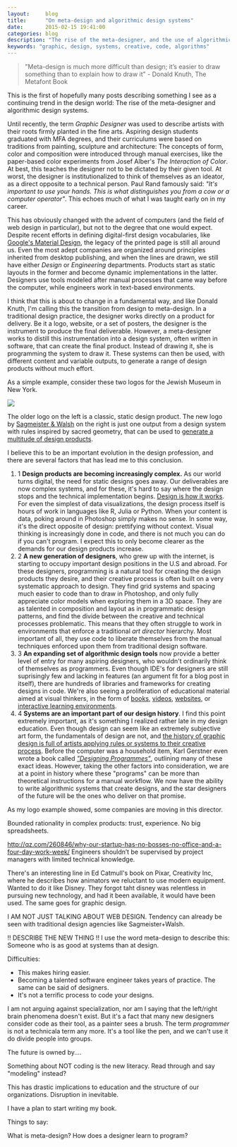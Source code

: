 ```yaml
---
layout:     blog
title:      "On meta-design and algorithmic design systems"
date:       2015-02-15 19:41:00
categories: blog
description: "The rise of the meta-designer, and the use of algorithmic design systems."
keywords: "graphic, design, systems, creative, code, algorithms"
---
```


> "Meta-design is much more difficult than design; it’s easier to draw something than to explain how to draw it" - Donald Knuth, The Metafont Book

This is the first of hopefully many posts describing something I see as a continuing trend in the design world: The rise of the meta-designer and algorithmic design systems.

Until recently, the term *Graphic Designer* was used to describe artists with their roots firmly planted in the fine arts. Aspiring design students graduated with MFA degrees, and their curriculums were based on traditions from painting, sculpture and architecture: The concepts of form, color and composition were introduced through manual exercises, like the paper-based color experiments from Josef Alber's *The Interaction of Color*. At best, this teaches the designer not to be dictated by their given tool. At worst, the designer is institutionalized to think of themselves as an ideator, as a direct opposite to a technical person. Paul Rand famously said: *"It's important to use your hands. This is what distinguishes you from a cow or a computer operator"*. This echoes much of what I was taught early on in my career.

This has obviously changed with the advent of computers (and the field of web design in particular), but not to the degree that one would expect. Despite recent efforts in defining digital-first design vocabularies, like [Google's Material Design](http://www.google.com/design/spec/material-design/introduction.html), the legacy of the printed page is still all around us. Even the most adept companies are organized around principles inherited from desktop publishing, and when the lines are drawn, we still have either *Design* or *Engineering* departments. Products start as static layouts in the former and become dynamic implementations in the latter. Designers use tools modeled after manual processes that came way before the computer, while engineers work in text-based environments. 

I think that this is about to change in a fundamental way, and like Donald Knuth, I'm calling this the transition from design to meta-design. In a traditional design practice, the designer works directly on a product for delivery. Be it a logo, website, or a set of posters, the designer is the instrument to produce the final deliverable. However, a meta-designer works to distill this instrumentation into a design system, often written in software, that can create the final product. Instead of drawing it, she is programming the system to draw it. These systems can then be used, with different content and variable outputs, to generate a range of design products without much effort.

As a simple example, consider these two logos for the Jewish Museum in New York.

<div class="wide-750">
  <img src="{% asset_path blog/jewish.jpg %}" />
</div>

The older logo on the left is a classic, static design product. The new logo by [Sagmeister & Walsh](http://www.sagmeisterwalsh.com/) on the right is just one output from a design system with rules inspired by sacred geometry, that can be used to [generate a multitude of design products](http://www.sagmeisterwalsh.com/work/project/jewish-museum-identity/).

I believe this to be an important evolution in the design profession, and there are several factors that has lead me to this conclusion.

<ol class="bignums">

  <li>
    <span class="bignum">1</span>
    <strong>Design products are becoming increasingly complex.</strong> As our world turns  digital, the need for static designs goes away. Our deliverables are now complex systems, and for these, it's hard to say where the design stops and the technical implementation begins. <a href="http://daringfireball.net/2012/02/walter_isaacson_steve_jobs">Design is how it works</a>. For even the simplest of data visualizations, the design process itself is hours of work in languages like R, Julia or Python. When your content is data, poking around in Photoshop simply makes no sense. In some way, it's the direct opposite of design: prettifying without context. Visual thinking is increasingly done in code, and there is not much you can do if you can't program. I expect this to only become clearer as the demands for our design products increase.
  </li>

  <li>
    <span class="bignum">2</span>
    <strong>A new generation of designers</strong>, who grew up with the internet, is starting to occupy important design positions in the U.S and abroad. For these designers, programming is a natural tool for creating the design products they desire, and their creative process is often built on a very systematic approach to design. They find grid systems and spacing much easier to code than to draw in Photoshop, and only fully appreciate color models when exploring them in a 3D space. They are as talented in composition and layout as in programmatic design patterns, and find the divide between the creative and technical processes problematic. This means that they often struggle to work in environments that enforce a traditional <em>art director</em> hierarchy. Most important of all, they use code to liberate themselves from the manual techniques enforced upon them from traditional design software.
  </li>
  
  <li>
    <span class="bignum">3</span>
    <strong>An expanding set of algorithmic design tools</strong> now provide a better level of entry for many aspiring designers, who wouldn't ordinarily think of themselves as programmers. Even though IDE's for designers are still suprisingly few and lacking in features (an argument fit for a blog post in itself), there are hundreds of libraries and frameworks for creating designs in code. We're also seeing a proliferation of educational material aimed at visual thinkers, in the form of <a href="http://www.amazon.com/Processing-Programming-Handbook-Designers-Artists/dp/026202828X/ref=sr_1_6?s=books&amp;ie=UTF8&amp;qid=1406934187&amp;sr=1-6&amp;keywords=processing">books</a>, <a href="http://icm.shiffman.net/0.0/">videos</a>, <a href="http://natureofcode.com/book">websites</a>, or <a href="http://hello.processing.org/">interactive learning environments</a>.
  </li>

  <li>
    <span class="bignum">4</span>
    <strong>Systems are an important part of our design history</strong>. I find this point extremely important, as it's something I realized rather late in my design education. Even though design can seem like an extremely subjective art form, the fundamentals of design are not, and <a href="http://printingcode.runemadsen.com/lecture-intro/">the history of graphic design is full of artists applying rules or systems to their creative process</a>. Before the computer was a household item, Karl Gerstner even wrote a book called <em><a href="http://runemadsen.com/blog/karl-gerstner-designing-programmes/">"Designing Programmes"</a></em>, outlining many of these exact ideas. However, taking the other factors into consideration, we are at a point in history where these "programs" can be more than theoretical instructions for a manual workflow. We now have the ability to write algorithmic systems that create designs, and the star designers of the future will be the ones who deliver on that promise.
  </li>

</ol>

As my logo example showed, some companies are moving in this director.





Bounded rationality in complex products: trust, experience. No big spreadsheets.

http://qz.com/260846/why-our-startup-has-no-bosses-no-office-and-a-four-day-work-week/
Engineers shouldn’t be supervised by project managers with limited technical knowledge.

There's an interesting line in Ed Catmull's book on Pixar, Creativity Inc, where he describes how animators we reluctant to use modern equipment. Wanted to do it like Disney. They forgot taht disney was relentless in pursuing new technology, and had it been available, it would have been used. The same goes for graphic design.

I AM NOT JUST TALKING ABOUT WEB DESIGN.
Tendency can already be seen with traditional design agencies like Sagmeister+Walsh.

!! DESCRIBE THE NEW THING !! I use the word meta-design to describe this: Someone who is as good at systems than at design.


Difficulties: 

- This makes hiring easier.
- Becoming a talented software engineer takes years of practice. The same can be said of designers.
- It's not a terrific process to code your designs.

I am not arguing against specialization, nor am I saying that the left/right brain phenomena doesn't exist. But it's a fact that many new designers consider code as their tool, as a painter sees a brush. The term *programmer* is not a technicala term any more. It's a tool like the pen, and we can't use it do divide people into groups.


The future is owned by....

Something about NOT coding is the new literacy. Read through and say "modeling" instead?

This has drastic implications to education and the structure of our organizations. Disruption in inevitable.

I have a plan to start writing my book.


Things to say:

What is meta-design?
How does a designer learn to program?

